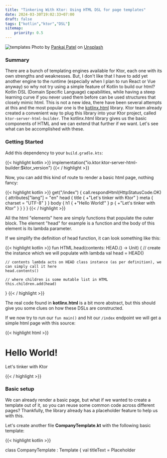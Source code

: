 ```yaml
---
title: "Tinkering With Ktor: Using HTML DSL for page templates"
date: 2024-03-30T19:02:33+07:00
draft: false
tags: ["kotlin","ktor","DSL"]
sitemap: 
    priority: 0.5
---
```


<p>
<img src="https://eventslooped-images-thumb.s3.ca-central-1.amazonaws.com/resized-l-tinkering-template.jpg" alt="templates">
Photo by <a href="https://unsplash.com/@pankajpatel?utm_content=creditCopyText&utm_medium=referral&utm_source=unsplash">Pankaj Patel</a> on <a href="https://unsplash.com/photos/computer-screen-displaying-website-home-page-Ylk5n_nd9dA?utm_content=creditCopyText&utm_medium=referral&utm_source=unsplash">Unsplash</a>
</p>

### Summary

There are a bunch of templating engines available for Ktor, each one with its own strengths and weaknesses. But, I don't like that I have to add yet another engine to the runtime (especially when I plan to run React or Vue anyway) so why not try using a simple feature of Kotlin to build our html? Kotlin DSL (Domain Specific Language) capabilities, while having a steep learning curve if you never used them before can be used structures that closely mimic html. This is not a new idea, there have been several attempts at this and the most popular one is the [kotlinx.html](https://github.com/Kotlin/kotlinx.html) library. Ktor team already created a convenient way to plug this library into your Ktor project, called `ktor-server-html-builder`. The kotlinx.html library gives us the basic components of HTML and we can extend that further if we want. Let's see what can be accomplished with these.

### Getting Started

Add this dependency to your `build.gradle.kts`:

{{< highlight kotlin >}}
implementation("io.ktor:ktor-server-html-builder:$ktor_version")
{{< / highlight >}}

Now, you can add this kind of route to render a basic html page, nothing fancy:

{{< highlight kotlin >}}
get("/index") {
            call.respondHtml(HttpStatusCode.OK) {
                attributes["lang"] = "en"
                head {
                    title { +"Let's tinker with Ktor" }
                    meta { charset = "UTF-8" }
                }
                body {
                    h1 { +"Hello World!" }
                    p { +"Let's tinker with Ktor" }
                }
            }
        }
{{< / highlight >}}

All the html "elements" here are simply functions that populate the outer block. The element "head" for example is a function and the body of this element is its lambda parameter. 

If we simplify the definition of head function, it can look something like this:

{{< highlight kotlin >}}
fun HTML.head(contents: HEAD.() -> Unit) {
    // create the instance which we will populate with lambda
    val head = HEAD()

    // contents lambda acts on HEAD class instance (as per definition), we can simply call it here
    head.contents()
    
    // where children is some mutable list in HTML
    this.children.add(head)
}
{{< / highlight >}}

The real code found in **kotlinx.html** is a bit more abstract, but this should give you some clues on how these DSLs are constructed.

If we now try to run our `fun main()` and hit our `/index` endpoint we will get a simple html page with this source:

{{< highlight html >}}
<!DOCTYPE html>
<html lang="en">
  <head>
    <title>Let's tinker with Ktor</title>
    <meta charset="UTF-8">
  </head>
  <body>
    <h1>Hello World!</h1>
    <p>Let's tinker with Ktor</p>
  </body>
</html>
{{< / highlight >}}

### Basic setup

We can already render a basic page, but what if we wanted to create a template out of it, so you can reuse some common code across different pages? Thankfully, the library already has a placeholder feature to help us with this.

Let's create another file **CompanyTemplate.kt** with the following basic template:

{{< highlight kotlin >}}

class CompanyTemplate : Template<HTML> {
    val titleText = Placeholder<TITLE>()
    val headScripts = Placeholder<HEAD>()
    val bodyContent = Placeholder<BODY>()
    val header = Placeholder<BODY>()
    val footer = Placeholder<BODY>()

    override fun HTML.apply() {
        attributes["lang"] = "en"
        head {
            link { rel = "stylesheet"; type = "text/css"; href = "/css/my-company-styles.css" }
            title { insert(titleText) }
            meta { charset = "UTF-8" }
            insert(headScripts)
        }
        body {
            insert(header)
            insert(bodyContent)
            insert(footer)
        }
    }
}

{{< / highlight >}}

Take note of the generic type of **Placeholder type**, it needs to match where that piece of code is going to be placed. For example, `Placeholder<BODY>` will need to be placed within the `body {}` function using the `insert()` function.

To make use of this template we have to use the call.respondHtmlTemplate() function in this way:

{{< highlight kotlin >}}

get("/index2") {
            call.respondHtmlTemplate(CompanyTemplate()) {
                titleText { +"Let's tinker with Ktor" }
                headScripts {
                    script(src = "/js/my-company-scripts.js") {}
                }
                header {
                    h1 { +"Welcome to our company" }
                }
                bodyContent {
                    p { +"Let's tinker with Ktor" }
                }
                footer {
                    p { +"© 2022 Our Company" }
                }
            }
        }

{{< / highlight >}}

You can see that the 5 sections populated here, match the 5 placeholders we defined in the CompanyTemplate class. We can take this a step further and hide away the code in the above snippet into a separate file and create a **ViewModel** to carry this data.

Create a ViewModel to represent requirements of the template:

{{< highlight kotlin >}}

data class CompanyTemplateViewModel(
    val titleText: String,
    val header: String,
    val bodyContent: String,
    val footer: String,
    val headScripts: List<String>
)

{{< / highlight >}}

Now, let's refactor our template populating code into a Provider. Since we are using functions to build these structures we can use loops and other logical operators freely:

{{< highlight kotlin >}}

object CompanyTemplateProvider {
    fun getTemplate(viewModel: CompanyTemplateViewModel): CompanyTemplate {
        val template =
            CompanyTemplate().apply {
                titleText { +viewModel.titleText }
                headScripts {
                    for (script in viewModel.headScripts)
                        script(src = script) {}
                }
                header {
                    h1 { +viewModel.header }
                }
                bodyContent {
                    p { +viewModel.bodyContent }
                }
                footer {
                    p { +viewModel.footer }
                }
            }

        return template
    }
}

{{< / highlight >}}

Finally, let's update our usage in route logic:

{{< highlight kotlin >}}

get("/index2") {
            val vm = CompanyTemplateViewModel(
                titleText = "Let's tinker with Ktor",
                header = "Welcome to our company",
                bodyContent = "Let's tinker with Ktor",
                footer = "© 2022 Our Company",
                headScripts = listOf("/js/my-company-scripts.js")
            )


            call.respondHtmlTemplate(CompanyTemplateProvider.getTemplate(vm)) {}
        }

{{< / highlight >}}

Voila! Now we can reuse this template neatly across various routes.

As always, [here is the github to final code.](https://github.com/inemtsev/ktor-tinker)